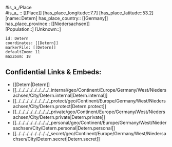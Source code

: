 ﻿---
location: [53.2,7.7] 
mapzoom: [7,12] 
mapmarker: city 
type: City
tags:
- geo/City


SpocWebEntityId: 29761
isDeleted: false
confidential: public

---
#is_a_/Place  
#is_a_ :: [[Place]] 
[has_place_longitude::7.7] 
[has_place_latitude::53.2] 
[name::Detern] 
has_place_country:: [[Germany]]  
has_place_province:: [[Niedersachsen]]  
[Population::] 
[Unknown::] 


```leaflet
id: Detern
coordinates: [[Detern]] 
markerFile: [[Detern]] 
defaultZoom: 11 
maxZoom: 18
```


## Confidential Links & Embeds: 
- [[Detern|Detern]]  
- [[../../../../../../../../_internal/geo/Continent/Europe/Germany/West/Niedersachsen/City/Detern.internal|Detern.internal]] 
- [[../../../../../../../../_protect/geo/Continent/Europe/Germany/West/Niedersachsen/City/Detern.protect|Detern.protect]] 
- [[../../../../../../../../_private/geo/Continent/Europe/Germany/West/Niedersachsen/City/Detern.private|Detern.private]] 
- [[../../../../../../../../_personal/geo/Continent/Europe/Germany/West/Niedersachsen/City/Detern.personal|Detern.personal]] 
- [[../../../../../../../../_secret/geo/Continent/Europe/Germany/West/Niedersachsen/City/Detern.secret|Detern.secret]] 
